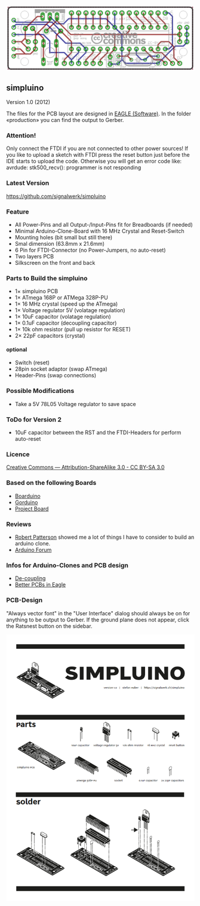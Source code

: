 ![](./simpluino.png)

## simpluino
Version 1.0 (2012)

The files for the PCB layout are designed in [EAGLE (Software)](https://www.cadsoftusa.com/).
In the folder «production» you can find the output to Gerber.


### Attention!
Only connect the FTDI if you are not connected to other power sources!
If you like to upload a sketch with FTDI press the reset button just before the 
IDE starts to upload the code. Otherwise you will get an error code like:
avrdude: stk500_recv(): programmer is not responding


### Latest Version
https://github.com/signalwerk/simpluino

### Feature
* All Power-Pins and all Output-/Input-Pins fit for Breadboards (if needed)
* Minimal Arduino-Clone-Board with 16 MHz Crystal and Reset-Switch
* Mounting holes (bit small but still there)
* Smal dimension (63.8mm x 21.6mm)
* 6 Pin for FTDI-Connector (no Power-Jumpers, no auto-reset)
* Two layers PCB
* Silkscreen on the front and back


### Parts to Build the simpluino
* 1× simpluino PCB
* 1× ATmega 168P or ATMega 328P-PU
* 1× 16 MHz crystal (speed up the ATmega)
* 1× Voltage regulator 5V (volatage regulation)
* 1× 10uF capacitor (volatage regulation)
* 1× 0.1uF capacitor (decoupling capacitor)
* 1× 10k ohm resistor (pull up resistor for RESET)
* 2× 22pF capacitors (crystal)

#### optional
* Switch (reset)
* 28pin socket adaptor (swap ATmega)
* Header-Pins (swap connections)


### Possible Modifications
* Take a 5V 78L05 Voltage regulator to save space


### ToDo for Version 2
* 10uF capacitor between the RST and the FTDI-Headers for perform auto-reset


### Licence
[Creative Commons — Attribution-ShareAlike 3.0 - CC BY-SA 3.0](http://creativecommons.org/licenses/by-sa/3.0/)


### Based on the following Boards
* [Boarduino](http://www.ladyada.net/make/boarduino/)
* [Gorduino](http://thetransistor.com/projects/gorduino/)
* [Project Board](http://www.kickstarter.com/projects/610437050/arduino-project-board)


### Reviews
* [Robert Patterson](http://www.CrossRoadsFencing.com) showed me a lot of things I have to consider to build an arduino clone.
* [Arduino Forum](http://arduino.cc/forum/index.php/topic,69466.0.html)


### Infos for Arduino-Clones and PCB design
* [De-coupling](http://www.thebox.myzen.co.uk/Tutorial/De-coupling.html)
* [Better PCBs in Eagle](http://www.sparkfun.com/tutorials/115)


### PCB-Design
"Always vector font" in the "User Interface" dialog should always be on for anything to be output to Gerber.
If the ground plane does not appear, click the Ratsnest button on the sidebar. 


![Build Instruction](./doc/simpluino.png)
